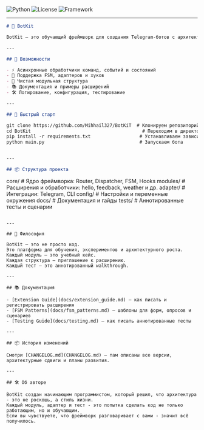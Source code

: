![Python](https://img.shields.io/badge/python-3.13-blue)
![License](https://img.shields.io/badge/license-MIT-green)
![Framework](https://img.shields.io/badge/framework-BotKit-purple)

---
```markdown
# 🤖 BotKit

BotKit — это обучающий фреймворк для создания Telegram-ботов с архитектурной ясностью и расширяемостью. Он создан, чтобы вдохновлять разработчиков мыслить как архитекторы.

---

## 🚀 Возможности

- ⚡ Асинхронные обработчики команд, событий и состояний
- 🧠 Поддержка FSM, адаптеров и хуков
- 🧩 Чистая модульная структура
- 📚 Документация и примеры расширений
- 🛠️ Логирование, конфигурация, тестирование

---

## 🧩 Быстрый старт

git clone https://github.com/Mihhail327/BotKiT  # Клонируем репозиторий
cd BotKit                                         # Переходим в директорию проекта
pip install -r requirements.txt                  # Устанавливаем зависимости
python main.py                                   # Запускаем бота


---

## 📦 Структура проекта

```
core/      # Ядро фреймворка: Router, Dispatcher, FSM, Hooks
modules/   # Расширения и обработчики: hello, feedback, weather и др.
adapter/   # Интеграции: Telegram, CLI
config/    # Настройки и переменные окружения
docs/      # Документация и гайды
tests/     # Аннотированные тесты и сценарии
```

---

## 🧠 Философия

BotKit — это не просто код.  
Это платформа для обучения, экспериментов и архитектурного роста.  
Каждый модуль — это учебный кейс.  
Каждая структура — приглашение к расширению.  
Каждый тест — это аннотированный walkthrough.

---

## 📚 Документация

- [Extension Guide](docs/extension_guide.md) — как писать и регистрировать расширения
- [FSM Patterns](docs/fsm_patterns.md) — шаблоны для форм, опросов и сценариев
- [Testing Guide](docs/testing.md) — как писать аннотированные тесты

---

## 📦 История изменений

Смотри [CHANGELOG.md](CHANGELOG.md) — там описаны все версии, архитектурные сдвиги и планы развития.

---

## 🛠️ Об авторе

BotKit создан начинающим программистом, который решил, что архитектура - это не роскошь, а стиль жизни.
Каждый модуль, адаптер и тест - это попытка сделать код не только работающим, но и обучающим.
Если вы чувствуете, что фреймворк разговаривает с вами - значит всё получилось.
```